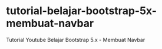 # tutorial-belajar-bootstrap-5x-membuat-navbar
Tutorial Youtube Belajar Bootstrap 5.x - Membuat Navbar
